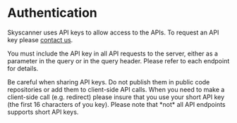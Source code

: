 # Authentication

Skyscanner uses API keys to allow access to the APIs. To request an API key please [contact us](https://partners.skyscanner.net/contact/).

You must include the API key in all API requests to the server, either as a parameter in the query or in the query header. Please refer to each endpoint for details.

<aside class="warning">
Be careful when sharing API keys. Do not publish them in public code repositories or add them to client-side API calls. When you need to make a client-side call (e.g. redirect) please insure that you use your short API key (the first 16 characters of you key). Please note that *not* all API endpoints supports short API keys.
</aside>